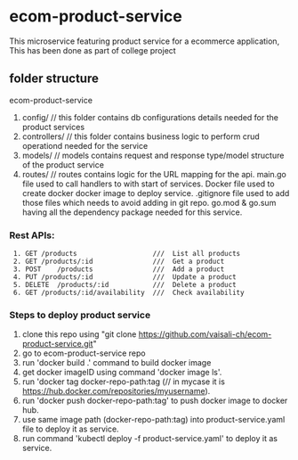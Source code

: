 # ecom-product-service
This microservice featuring product service for a ecommerce application, This has been done as part of college project

## folder structure
ecom-product-service
   1. config/  // this folder contains db configurations details needed for the product services
   2. controllers/ // this folder contains business logic to perform crud operationd needed for the service
   3. models/ // models contains request and response type/model structure of the product service
   4. routes/ // routes contains logic for the URL mapping for the api.
   main.go file used to call handlers to with start of services.
   Docker file used to create docker docker image to deploy service.
   .gitignore file used to add those files which needs to avoid adding in git repo.
   go.mod & go.sum having all the dependency package needed for this service.

### Rest APIs:
     1. GET	/products	                ///  List all products
     2. GET	/products/:id	            ///  Get a product
     3. POST	/products	            ///  Add a product
     4. PUT	/products/:id	            ///  Update a product
     5. DELETE	/products/:id	        ///  Delete a product
     6. GET	/products/:id/availability	///  Check availability

### Steps to deploy product service
  1. clone this repo using "git clone https://github.com/vaisali-ch/ecom-product-service.git"
  2. go to ecom-product-service repo
  3. run 'docker build .' command to build docker image
  4. get docker imageID using command 'docker image ls'.
  4. run 'docker tag <image-id> docker-repo-path:tag (// in mycase it is https://hub.docker.com/repositories/myusername).
  5. run 'docker push docker-repo-path:tag' to push docker image to docker hub.
  6. use same image path (docker-repo-path:tag) into product-service.yaml file to deploy it as service.
  7. run command 'kubectl deploy -f product-service.yaml' to deploy it as service.